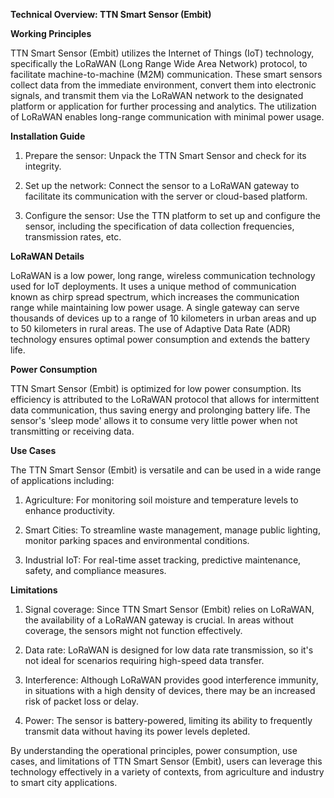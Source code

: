 **Technical Overview: TTN Smart Sensor (Embit)**

**Working Principles**

TTN Smart Sensor (Embit) utilizes the Internet of Things (IoT) technology, specifically the LoRaWAN (Long Range Wide Area Network) protocol, to facilitate machine-to-machine (M2M) communication. These smart sensors collect data from the immediate environment, convert them into electronic signals, and transmit them via the LoRaWAN network to the designated platform or application for further processing and analytics. The utilization of LoRaWAN enables long-range communication with minimal power usage. 

**Installation Guide**

1. Prepare the sensor: Unpack the TTN Smart Sensor and check for its integrity.

2. Set up the network: Connect the sensor to a LoRaWAN gateway to facilitate its communication with the server or cloud-based platform. 

3. Configure the sensor: Use the TTN platform to set up and configure the sensor, including the specification of data collection frequencies, transmission rates, etc.

**LoRaWAN Details**

LoRaWAN is a low power, long range, wireless communication technology used for IoT deployments. It uses a unique method of communication known as chirp spread spectrum, which increases the communication range while maintaining low power usage. A single gateway can serve thousands of devices up to a range of 10 kilometers in urban areas and up to 50 kilometers in rural areas. The use of Adaptive Data Rate (ADR) technology ensures optimal power consumption and extends the battery life.

**Power Consumption**

TTN Smart Sensor (Embit) is optimized for low power consumption. Its efficiency is attributed to the LoRaWAN protocol that allows for intermittent data communication, thus saving energy and prolonging battery life. The sensor's 'sleep mode' allows it to consume very little power when not transmitting or receiving data. 

**Use Cases**

The TTN Smart Sensor (Embit) is versatile and can be used in a wide range of applications including:

1. Agriculture: For monitoring soil moisture and temperature levels to enhance productivity.

2. Smart Cities: To streamline waste management, manage public lighting, monitor parking spaces and environmental conditions.

3. Industrial IoT: For real-time asset tracking, predictive maintenance, safety, and compliance measures.

**Limitations**

1. Signal coverage: Since TTN Smart Sensor (Embit) relies on LoRaWAN, the availability of a LoRaWAN gateway is crucial. In areas without coverage, the sensors might not function effectively.

2. Data rate: LoRaWAN is designed for low data rate transmission, so it's not ideal for scenarios requiring high-speed data transfer.

3. Interference: Although LoRaWAN provides good interference immunity, in situations with a high density of devices, there may be an increased risk of packet loss or delay.

4. Power: The sensor is battery-powered, limiting its ability to frequently transmit data without having its power levels depleted.

By understanding the operational principles, power consumption, use cases, and limitations of TTN Smart Sensor (Embit), users can leverage this technology effectively in a variety of contexts, from agriculture and industry to smart city applications.